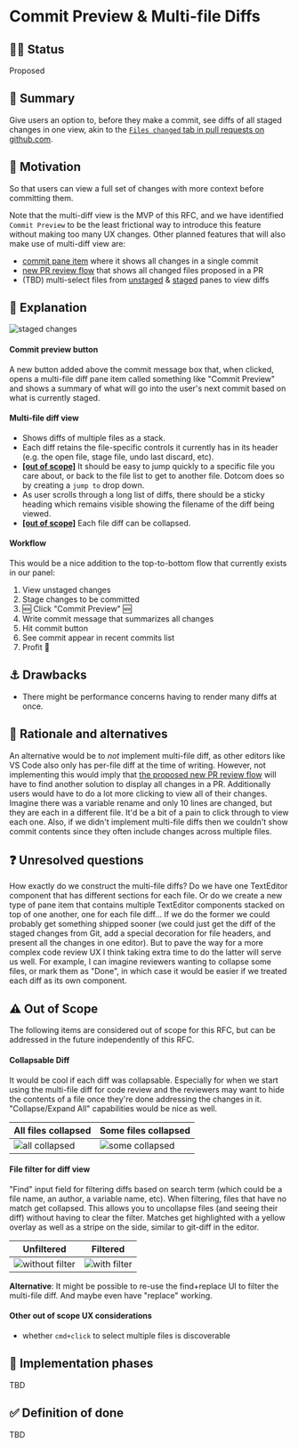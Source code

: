# Commit Preview & Multi-file Diffs

## :tipping_hand_woman: Status

Proposed

## :memo: Summary

Give users an option to, before they make a commit, see diffs of all staged changes in one view, akin to the [`Files changed` tab in pull requests on github.com](https://github.com/atom/github/pull/1753/files).

## :checkered_flag: Motivation

So that users can view a full set of changes with more context before committing them.

Note that the multi-diff view is the MVP of this RFC, and we have identified `Commit Preview` to be the least frictional way to introduce this feature without making too many UX changes. Other planned features that will also make use of multi-diff view are:

- [commit pane item](#1655) where it shows all changes in a single commit
- [new PR review flow](https://github.com/atom/github/blob/master/docs/rfcs/003-pull-request-review.md) that shows all changed files proposed in a PR
- (TBD) multi-select files from [unstaged](https://user-images.githubusercontent.com/378023/47553710-b60a5700-d942-11e8-8663-731b26d513c4.png) & [staged](https://user-images.githubusercontent.com/378023/47553450-1e0c6d80-d942-11e8-8b0c-d6c1d6a09c83.png) panes to view diffs

## 🤯 Explanation

![staged changes](https://user-images.githubusercontent.com/378023/47497740-0a0b3200-d896-11e8-85af-7c644af9ca37.png)

#### Commit preview button
A new button added above the commit message box that, when clicked, opens a multi-file diff pane item called something like "Commit Preview" and shows a summary of what will go into the user's next commit based on what is currently staged.

#### Multi-file diff view

- Shows diffs of multiple files as a stack.
- Each diff retains the file-specific controls it currently has in its header (e.g. the open file, stage file, undo last discard, etc).
- **[[out of scope]](https://github.com/atom/github/blob/multi-diff-rfc/docs/rfcs/004-multi-file-diff.md#warning-out-of-scope)** It should be easy to jump quickly to a specific file you care about, or back to the file list to get to another file. Dotcom does so by creating a `jump to` drop down.
- As user scrolls through a long list of diffs, there should be a sticky heading which remains visible showing the filename of the diff being viewed.
- **[[out of scope]](https://github.com/atom/github/blob/multi-diff-rfc/docs/rfcs/004-multi-file-diff.md#warning-out-of-scope)** Each file diff can be collapsed.

#### Workflow
This would be a nice addition to the top-to-bottom flow that currently exists in our panel:
1. View unstaged changes
2. Stage changes to be committed
3. :new: Click "Commit Preview" :new:
4. Write commit message that summarizes all changes
5. Hit commit button
6. See commit appear in recent commits list
7. Profit :tada:


## :anchor: Drawbacks

- There might be performance concerns having to render many diffs at once.

## :thinking: Rationale and alternatives

An alternative would be to _not_ implement multi-file diff, as other editors like VS Code also only has per-file diff at the time of writing. However, not implementing this would imply that [the proposed new PR review flow](https://github.com/atom/github/blob/master/docs/rfcs/003-pull-request-review.md) will have to find another solution to display all changes in a PR. Additionally users would have to do a lot more clicking to view all of their changes. Imagine there was a variable rename and only 10 lines are changed, but they are each in a different file. It'd be a bit of a pain to click through to view each one. Also, if we didn't implement multi-file diffs then we couldn't show commit contents since they often include changes across multiple files.

## :question: Unresolved questions

How exactly do we construct the multi-file diffs? Do we have one TextEditor component that has different sections for each file. Or do we create a new type of pane item that contains multiple TextEditor components stacked on top of one another, one for each file diff... If we do the former we could probably get something shipped sooner (we could just get the diff of the staged changes from Git, add a special decoration for file headers, and present all the changes in one editor). But to pave the way for a more complex code review UX I think taking extra time to do the latter will serve us well. For example, I can imagine reviewers wanting to collapse some files, or mark them as "Done", in which case it would be easier if we treated each diff as its own component.


## :warning: Out of Scope

The following items are considered out of scope for this RFC, but can be addressed in the future independently of this RFC.

#### Collapsable Diff
It would be cool if each diff was collapsable. Especially for when we start using the multi-file diff for code review and the reviewers may want to hide the contents of a file once they're done addressing the changes in it. "Collapse/Expand All" capabilities would be nice as well.

All files collapsed | Some files collapsed
--- | ---
![all collapsed](https://user-images.githubusercontent.com/378023/47497741-0a0b3200-d896-11e8-90b5-4153009f80b4.png) | ![some collapsed](https://user-images.githubusercontent.com/378023/47498408-27410000-d898-11e8-8e4b-c02dafe7e35a.png)

#### File filter for diff view
"Find" input field for filtering diffs based on search term (which could be a file name, an author, a variable name, etc). When filtering, files that have no match get collapsed. This allows you to uncollapse files (and seeing their diff) without having to clear the filter. Matches get highlighted with a yellow overlay as well as a stripe on the side, similar to git-diff in the editor.

Unfiltered | Filtered
--- | ---
![without filter](https://user-images.githubusercontent.com/378023/47497740-0a0b3200-d896-11e8-85af-7c644af9ca37.png) | ![with filter](https://user-images.githubusercontent.com/378023/47540019-116e2200-d90e-11e8-8d22-d305328d55c4.png)

**Alternative**: It might be possible to re-use the find+replace UI to filter the multi-file diff. And maybe even have "replace" working.

#### Other out of scope UX considerations
- whether `cmd+click` to select multiple files is discoverable

## :construction: Implementation phases
TBD

## :white_check_mark: Definition of done
TBD
